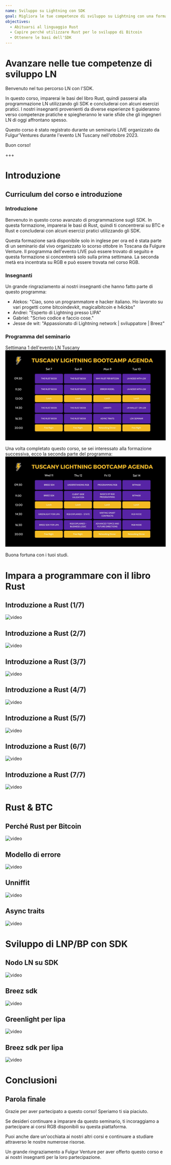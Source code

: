 ```yaml
---
name: Sviluppo su Lightning con SDK
goal: Migliora le tue competenze di sviluppo su Lightning con una formazione intermedia in Rust e SDK.
objectives:
  - Abituarsi al linguaggio Rust
  - Capire perché utilizzare Rust per lo sviluppo di Bitcoin
  - Ottenere le basi dell'SDK
---
```


# Avanzare nelle tue competenze di sviluppo LN

Benvenuto nel tuo percorso LN con l'SDK.

In questo corso, imparerai le basi del libro Rust, quindi passerai alla programmazione LN utilizzando gli SDK e concluderai con alcuni esercizi pratici. I nostri insegnanti provenienti da diverse esperienze ti guideranno verso competenze pratiche e spiegheranno le varie sfide che gli ingegneri LN di oggi affrontano spesso.

Questo corso è stato registrato durante un seminario LIVE organizzato da Fulgur'Ventures durante l'evento LN Tuscany nell'ottobre 2023.

Buon corso!

+++

# Introduzione

## Curriculum del corso e introduzione

### Introduzione

Benvenuto in questo corso avanzato di programmazione sugli SDK. In questa formazione, imparerai le basi di Rust, quindi ti concentrerai su BTC e Rust e concluderai con alcuni esercizi pratici utilizzando gli SDK.

Questa formazione sarà disponibile solo in inglese per ora ed è stata parte di un seminario dal vivo organizzato lo scorso ottobre in Toscana da Fulgure Venture. Il programma dell'evento LIVE può essere trovato di seguito e questa formazione si concentrerà solo sulla prima settimana. La seconda metà era incentrata su RGB e può essere trovata nel corso RGB.

### Insegnanti

Un grande ringraziamento ai nostri insegnanti che hanno fatto parte di questo programma:

- Alekos: "Ciao, sono un programmatore e hacker italiano. Ho lavorato su vari progetti come bitcoindevkit, magicalbitcoin e h4ckbs"
- Andrei: "Esperto di Lightning presso LIPA"
- Gabriel: "Scrivo codice e faccio cose."
- Jesse de wit: "Appassionato di Lightning network | sviluppatore | Breez"

### Programma del seminario

Settimana 1 dell'evento LN Tuscany
![image](assets/1.jpg)

Una volta completato questo corso, se sei interessato alla formazione successiva, ecco la seconda parte del programma:
![image](assets/2.jpg)

Buona fortuna con i tuoi studi.

# Impara a programmare con il libro Rust

## Introduzione a Rust (1/7)

![video](https://www.youtube.com/watch?v=aZYhDXE_Gas)

## Introduzione a Rust (2/7)

![video](https://youtu.be/Xm8eCv4LQPc)

## Introduzione a Rust (3/7)

![video](https://youtu.be/R8NeHvHT0uc)

## Introduzione a Rust (4/7)

![video](https://youtu.be/et8pKvYiO4c)

## Introduzione a Rust (5/7)

![video](https://youtu.be/PxQkVmxOc40)

## Introduzione a Rust (6/7)

![video](https://youtu.be/3C6hl9BW-Ho)

## Introduzione a Rust (7/7)

![video](https://youtu.be/SBDcb_AauHM)

# Rust & BTC

## Perché Rust per Bitcoin

![video](https://youtu.be/veLj2w6ulpc)

## Modello di errore

![video](https://youtu.be/X3VKhLtKTRU)

## Unniffit

![video](https://youtu.be/zro9GQpJrH0)

## Async traits

![video](https://youtu.be/cz66eTfk0lw)

# Sviluppo di LNP/BP con SDK

## Nodo LN su SDK
![video](https://youtu.be/aEzpxuhLdeo)
## Breez sdk

![video](https://youtu.be/M3ad9BE6ovo)

## Greenlight per lipa

![video](https://youtu.be/gKiIPF4apeE)

## Breez sdk per lipa

![video](https://youtu.be/6VaIVvBKjLY)

# Conclusioni

## Parola finale

Grazie per aver partecipato a questo corso! Speriamo ti sia piaciuto.

Se desideri continuare a imparare da questo seminario, ti incoraggiamo a partecipare ai corsi RGB disponibili su questa piattaforma.

Puoi anche dare un'occhiata ai nostri altri corsi e continuare a studiare attraverso le nostre numerose risorse.

Un grande ringraziamento a Fulgur Venture per aver offerto questo corso e ai nostri insegnanti per la loro partecipazione.
